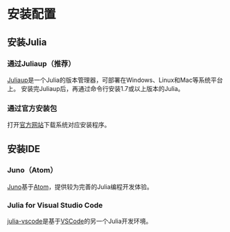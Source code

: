 # 安装配置

## 安装Julia

### 通过Juliaup（推荐）
[Juliaup](https://github.com/JuliaLang/juliaup)是一个Julia的版本管理器，可部署在Windows、Linux和Mac等系统平台上。
安装完Juliaup后，再通过命令行安装1.7或以上版本的Julia。
### 通过官方安装包
打开[官方网站](https://julialang.org/download/)下载系统对应安装程序。

## 安装IDE
### Juno（Atom）
[Juno](https://junolab.org/)基于[Atom](https://atom.io/)，提供较为完善的Julia编程开发体验。
### Julia for Visual Studio Code
[julia-vscode](https://www.julia-vscode.org/)是基于[VSCode](https://code.visualstudio.com/)的另一个Julia开发环境。
